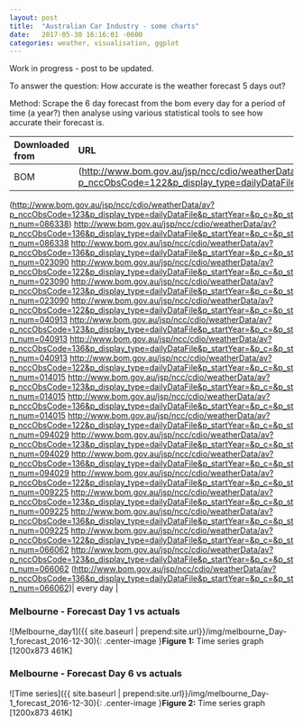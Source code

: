 ```yaml
---
layout: post
title:  "Australian Car Industry - some charts"
date:   2017-05-30 16:16:01 -0600
categories: weather, visualisation, ggplot
---
```


Work in progress - post to be updated.

To answer the question: How accurate is the weather forecast 5 days out?

Method: Scrape the 6 day forecast from the bom every day for a period of time (a year?) then analyse using various statistical tools to see how accurate their forecast is.

| Downloaded from | URL         | Datetime |
|:-------------|:------------------|:------|
| BOM        | (http://www.bom.gov.au/jsp/ncc/cdio/weatherData/av?p_nccObsCode=122&p_display_type=dailyDataFile&p_startYear=&p_c=&p_stn_num=086338)
(http://www.bom.gov.au/jsp/ncc/cdio/weatherData/av?p_nccObsCode=123&p_display_type=dailyDataFile&p_startYear=&p_c=&p_stn_num=086338)
http://www.bom.gov.au/jsp/ncc/cdio/weatherData/av?p_nccObsCode=136&p_display_type=dailyDataFile&p_startYear=&p_c=&p_stn_num=086338
http://www.bom.gov.au/jsp/ncc/cdio/weatherData/av?p_nccObsCode=136&p_display_type=dailyDataFile&p_startYear=&p_c=&p_stn_num=023090
http://www.bom.gov.au/jsp/ncc/cdio/weatherData/av?p_nccObsCode=122&p_display_type=dailyDataFile&p_startYear=&p_c=&p_stn_num=023090
http://www.bom.gov.au/jsp/ncc/cdio/weatherData/av?p_nccObsCode=123&p_display_type=dailyDataFile&p_startYear=&p_c=&p_stn_num=023090
http://www.bom.gov.au/jsp/ncc/cdio/weatherData/av?p_nccObsCode=122&p_display_type=dailyDataFile&p_startYear=&p_c=&p_stn_num=040913
http://www.bom.gov.au/jsp/ncc/cdio/weatherData/av?p_nccObsCode=123&p_display_type=dailyDataFile&p_startYear=&p_c=&p_stn_num=040913
http://www.bom.gov.au/jsp/ncc/cdio/weatherData/av?p_nccObsCode=136&p_display_type=dailyDataFile&p_startYear=&p_c=&p_stn_num=040913
http://www.bom.gov.au/jsp/ncc/cdio/weatherData/av?p_nccObsCode=122&p_display_type=dailyDataFile&p_startYear=&p_c=&p_stn_num=014015
http://www.bom.gov.au/jsp/ncc/cdio/weatherData/av?p_nccObsCode=123&p_display_type=dailyDataFile&p_startYear=&p_c=&p_stn_num=014015
http://www.bom.gov.au/jsp/ncc/cdio/weatherData/av?p_nccObsCode=136&p_display_type=dailyDataFile&p_startYear=&p_c=&p_stn_num=014015
http://www.bom.gov.au/jsp/ncc/cdio/weatherData/av?p_nccObsCode=122&p_display_type=dailyDataFile&p_startYear=&p_c=&p_stn_num=094029
http://www.bom.gov.au/jsp/ncc/cdio/weatherData/av?p_nccObsCode=123&p_display_type=dailyDataFile&p_startYear=&p_c=&p_stn_num=094029
http://www.bom.gov.au/jsp/ncc/cdio/weatherData/av?p_nccObsCode=136&p_display_type=dailyDataFile&p_startYear=&p_c=&p_stn_num=094029
http://www.bom.gov.au/jsp/ncc/cdio/weatherData/av?p_nccObsCode=122&p_display_type=dailyDataFile&p_startYear=&p_c=&p_stn_num=009225
http://www.bom.gov.au/jsp/ncc/cdio/weatherData/av?p_nccObsCode=123&p_display_type=dailyDataFile&p_startYear=&p_c=&p_stn_num=009225
http://www.bom.gov.au/jsp/ncc/cdio/weatherData/av?p_nccObsCode=136&p_display_type=dailyDataFile&p_startYear=&p_c=&p_stn_num=009225
http://www.bom.gov.au/jsp/ncc/cdio/weatherData/av?p_nccObsCode=122&p_display_type=dailyDataFile&p_startYear=&p_c=&p_stn_num=066062
http://www.bom.gov.au/jsp/ncc/cdio/weatherData/av?p_nccObsCode=123&p_display_type=dailyDataFile&p_startYear=&p_c=&p_stn_num=066062
(http://www.bom.gov.au/jsp/ncc/cdio/weatherData/av?p_nccObsCode=136&p_display_type=dailyDataFile&p_startYear=&p_c=&p_stn_num=066062)|  every day  |



### Melbourne - Forecast Day 1 vs actuals

![Melbourne_day1]({{ site.baseurl | prepend:site.url}}/img/melbourne_Day-1_forecast_2016-12-30){: .center-image }**Figure 1:** Time series graph   [1200x873 461K]

### Melbourne - Forecast Day 6 vs actuals
![Time series]({{ site.baseurl | prepend:site.url}}/img/melbourne_Day-1_forecast_2016-12-30){: .center-image }**Figure 2:** Time series graph   [1200x873 461K]
